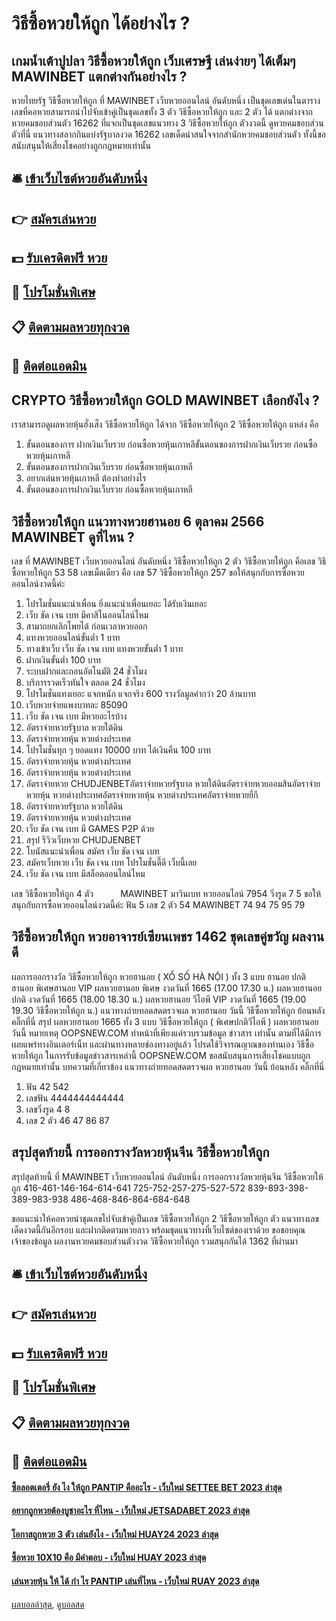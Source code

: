 # วิธีซื้อหวยให้ถูก ได้อย่างไร ?
## เกมน้ำเต้าปูปลา วิธีซื้อหวยให้ถูก เว็บเศรษฐี เล่นง่ายๆ ได้เต็มๆ MAWINBET แตกต่างกันอย่างไร ?
หวยไทยรัฐ วิธีซื้อหวยให้ถูก ที่ MAWINBET เว็บหวยออนไลน์ อันดับหนึ่ง เป็นชุดเลขเด่นในตารางเลขที่คอหวยสามารถนำไปจับเข้าคู่เป็นชุดเลขทั้ง 3 ตัว วิธีซื้อหวยให้ถูก และ 2 ตัว ได้ แตกต่างจาก หวยคมชอบส่วนตัว 16262 ที่แจกเป็นชุดเลขแนวทาง 3 วิธีซื้อหวยให้ถูก ตัวงวดนี้ ดูหวยคมชอบส่วนตัวที่นี่ แนวทางสลากกินแบ่งรัฐบาลงวด 16262 เลขเด็ดน่าสนใจจากสำนักหวยคมชอบส่วนตัว ทั้งนี้ขอสนับสนุนให้เสี่ยงโชคอย่างถูกกฎหมายเท่านั้น

## 🛎 [เข้าเว็บไซต์หวยอันดับหนึ่ง](https://bit.ly/3BG5bNw)
## 👉 [สมัครเล่นหวย](https://bit.ly/3BG5bNw)
## 💵 [รับเครดิตฟรี หวย](https://bit.ly/3C3mvgS)
## 👑 [โปรโมชั่นพิเศษ](https://bit.ly/3C3mvgS)
## 📋 [ติดตามผลหวยทุกงวด](https://bit.ly/3C3mvgS)
## 📱 [ติดต่อแอดมิน](https://bit.ly/3C3mvgS)

## CRYPTO วิธีซื้อหวยให้ถูก GOLD MAWINBET เลือกยังไง ?
เราสามารถดูผลหวยหุ้นฮั่งเส็ง วิธีซื้อหวยให้ถูก ได้จาก วิธีซื้อหวยให้ถูก 2 วิธีซื้อหวยให้ถูก แหล่ง คือ
1. ขั้นตอนของการ ฝากเงินเว็บรวย ก่อนซื้อหวยหุ้นเกาหลีขั้นตอนของการฝากเงินเว็บรวย ก่อนซื้อหวยหุ้นเกาหลี
2. ขั้นตอนของการฝากเงินเว็บรวย ก่อนซื้อหวยหุ้นเกาหลี
3. อยากเล่นหวยหุ้นเกาหลี ต้องทำอย่างไร
4. ขั้นตอนของการฝากเงินเว็บรวย ก่อนซื้อหวยหุ้นเกาหลี

## วิธีซื้อหวยให้ถูก แนวทางหวยฮานอย 6 ตุลาคม 2566 MAWINBET ดูที่ไหน ?
เลข ที่ MAWINBET เว็บหวยออนไลน์ อันดับหนึ่ง วิธีซื้อหวยให้ถูก 2 ตัว วิธีซื้อหวยให้ถูก คือเลข วิธีซื้อหวยให้ถูก 53 58
เลขเม็ดเดียว คือ เลข 57 วิธีซื้อหวยให้ถูก 257
ขอให้สนุกกับการซื้อหวยออนไลน์งวดนี้ค่ะ
1. โปรโมชั่นแนะนำเพื่อน ยิ่งแนะนำเพื่อนเยอะ ได้รับเงินเยอะ
2. เว็บ ชัด เจน เบท มีคาสิโนออนไลน์ไหม
3. สามาถยกเลิกโพยได้ ก่อนเวลาหวยออก
4. แทงหวยออนไลน์ขั้นต่ำ 1 บาท
5. ทางเข้าเว็บ เว็บ ชัด เจน เบท แทงหวยขั้นต่ำ 1 บาท
6. ฝากเงินขั้นต่ำ 100 บาท
7. ระบบฝากและถอนอัตโนมัติ 24 ชั่วโมง
8. บริการรวดเร็วทันใจ ตลอด 24 ชั่วโมง
9. โปรโมชั่นแทงเยอะ แจกหนัก แจกจริง 600 รางวัลมูลค่ากว่า 20 ล้านบาท
10. เว็บหวยจ่ายแพงบาทละ 85090
11. เว็บ ชัด เจน เบท มีหวยอะไรบ้าง
12. อัตราจ่ายหวยรัฐบาล หวยใต้ดิน
13. อัตราจ่ายหวยหุ้น หวยต่างประเทศ
14. โปรโมชั่นทุก ๆ ยอดแทง 10000 บาท ได้เงินคืน 100 บาท
15. อัตราจ่ายหวยหุ้น หวยต่างประเทศ
16. อัตราจ่ายหวยหุ้น หวยต่างประเทศ
17. อัตราจ่ายหวย CHUDJENBETอัตราจ่ายหวยรัฐบาล หวยใต้ดินอัตราจ่ายหวยออมสินอัตราจ่ายหวยหุ้น หวยต่างประเทศอัตราจ่ายหวยหุ้น หวยต่างประเทศอัตราจ่ายหวยยี่กี
18. อัตราจ่ายหวยรัฐบาล หวยใต้ดิน
19. อัตราจ่ายหวยหุ้น หวยต่างประเทศ
20. เว็บ ชัด เจน เบท มี GAMES P2P ด้วย
21. สรุป รีวิวเว็บหวย CHUDJENBET
22. โบนัสแนะนำเพื่อน สมัคร เว็บ ชัด เจน เบท
23. สมัครเว็บหวย เว็บ ชัด เจน เบท โปรโมชั่นดี๊ดี เว็บนี้เลย
24. เว็บ ชัด เจน เบท มีสล็อตออนไลน์ไหม

เลข วิธีซื้อหวยให้ถูก 4 ตัว           MAWINBET มาวินเบท หวยออนไลน์ 7954
วิ่งรูด 7 5
ขอให้สนุกกับการซื้อหวยออนไลน์งวดนี้ค่ะ
ฟัน 5
เลข 2 ตัว 54 MAWINBET 74 94 75 95 79

## วิธีซื้อหวยให้ถูก หวยอาจารย์เซียนเพชร 1462 ชุดเลขคู่ขวัญ ผลงานดี
ผลการออกรางวัล วิธีซื้อหวยให้ถูก หวยฮานอย ( XỔ SỐ HÀ NỘI ) ทั้ง 3 แบบ ฮานอย ปกติฮานอย พิเศษฮานอย VIP
ผลหวยฮานอย พิเศษ งวดวันที่ 1665 (17.00 17.30 น.)
ผลหวยฮานอย ปกติ งวดวันที่ 1665 (18.00 18.30 น.)
ผลหวยฮานอย วีไอพี VIP งวดวันที่ 1665 (19.00 19.30 วิธีซื้อหวยให้ถูก น.)
 แนวทางถ่ายทอดสดตรวจผล หวยฮานอย วันนี้ วิธีซื้อหวยให้ถูก ย้อนหลัง คลิ๊กที่นี่ 
สรุป ผลหวยฮานอย 1665 ทั้ง 3 แบบ วิธีซื้อหวยให้ถูก ( พิเศษปกติวีไอพี ) ผลหวยฮานอยวันนี้
หมายเหตุ OOPSNEW.COM ทำหน้าที่เพียงแค่รวบรวมข้อมูล ข่าวสาร เท่านั้น ตามที่ได้มีการเผยแพร่ทางอินเตอร์เน็ท และผ่านทางหลายช่องทางอยู่แล้ว โปรดใช้วิจารณญาณของท่านเอง วิธีซื้อหวยให้ถูก ในการรับข้อมูลข่าวสารเหล่านี้ OOPSNEW.COM ขอสนับสนุนการเสี่ยงโชคแบบถูกกฎหมายเท่านั้น
บทความที่เกี่ยวข้อง
แนวทางถ่ายทอดสดตรวจผล หวยฮานอย วันนี้ ย้อนหลัง คลิ๊กที่นี่
1. ฟัน 42 542
2. เลขฟัน 4444444444444
3. เลขวิ่งรูด 4 8
4. เลข 2 ตัว 46 47 86 87

## สรุปสุดท้ายนี้ การออกรางวัลหวยหุ้นจีน วิธีซื้อหวยให้ถูก
สรุปสุดท้ายนี้ ที่ MAWINBET เว็บหวยออนไลน์ อันดับหนึ่ง การออกรางวัลหวยหุ้นจีน วิธีซื้อหวยให้ถูก 416-461-146-164-614-641
725-752-257-275-527-572
839-893-398-389-983-938
486-468-846-864-684-648

ขอแนะนำให้คอหวยนำชุดเลขไปจับเข้าคู่เป็นเลข วิธีซื้อหวยให้ถูก 2 วิธีซื้อหวยให้ถูก ตัว แนวทางเลขเด็ดงวดนี้กันอีกรอบ และฝากติดตามหวยลาว พร้อมชุดแนวทางที่เว็บไซต์ของเราด้วย
ขอขอบคุณเจ้าของข้อมูล
ผลงานหวยคมชอบส่วนตัวงวด วิธีซื้อหวยให้ถูก รวมสนุกกันได้ 1362 ที่ผ่านมา

## 🛎 [เข้าเว็บไซต์หวยอันดับหนึ่ง](https://bit.ly/3BG5bNw)
## 👉 [สมัครเล่นหวย](https://bit.ly/3BG5bNw)
## 💵 [รับเครดิตฟรี หวย](https://bit.ly/3C3mvgS)
## 👑 [โปรโมชั่นพิเศษ](https://bit.ly/3C3mvgS)
## 📋 [ติดตามผลหวยทุกงวด](https://bit.ly/3C3mvgS)
## 📱 [ติดต่อแอดมิน](https://bit.ly/3C3mvgS)

#### [ซื้อลอตเตอรี่ ยัง ไง ให้ถูก PANTIP คืออะไร - เว็บใหม่ SETTEE BET 2023 ล่าสุด](https://atom.io/themes/ซื้อลอตเตอรี่%20ยัง%20ไง%20ให้ถูก%20pantip%20คืออะไร%20-%20เว็บใหม่%20settee%20bet%202023%20ล่าสุด)
#### [อยากถูกหวยต้องบูชาอะไร ที่ไหน - เว็บใหม่ JETSADABET 2023 ล่าสุด](https://atom.io/themes/อยากถูกหวยต้องบูชาอะไร%20ที่ไหน%20-%20เว็บใหม่%20jetsadabet%202023%20ล่าสุด)
#### [โอกาสถูกหวย 3 ตัว เล่นยังไง - เว็บใหม่ HUAY24 2023 ล่าสุด](https://atom.io/themes/โอกาสถูกหวย%203%20ตัว%20เล่นยังไง%20-%20เว็บใหม่%20huay24%202023%20ล่าสุด)
#### [ซื้อหวย 10X10 คือ มีคำตอบ - เว็บใหม่ HUAY 2023 ล่าสุด](https://atom.io/themes/ซื้อหวย%2010x10%20คือ%20มีคำตอบ%20-%20เว็บใหม่%20huay%202023%20ล่าสุด)
#### [เล่นหวยหุ้น ให้ ได้ กํา ไร PANTIP เล่นที่ไหน - เว็บใหม่ RUAY 2023 ล่าสุด](https://atom.io/themes/เล่นหวยหุ้น%20ให้%20ได้%20กํา%20ไร%20pantip%20เล่นที่ไหน%20-%20เว็บใหม่%20ruay%202023%20ล่าสุด)

[ผลบอลล่าสุด](https://siamsport.tv "ผลบอลล่าสุด"), [ดูบอลสด](https://siamsport.tv/ดูบอลสด "ดูบอลสด")